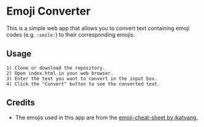 # Emoji Converter

This is a simple web app that allows you to convert text containing emoji codes (e.g. `:smile:`) to their corresponding emojis.




## Usage

```
1) Clone or download the repository.
2) Open index.html in your web browser.
3) Enter the text you want to convert in the input box.
4) Click the "Convert" button to see the converted text.

```


## Credits

 - The emojis used in this app are from the [emoji-cheat-sheet by ikatyang.](https://github.com/ikatyang/emoji-cheat-sheet/blob/master/README.md)

